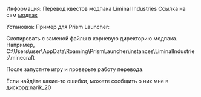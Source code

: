 Информация: Перевод квестов модпака Liminal Industries Ссылка на сам [модпак](https://www.curseforge.com/minecraft/modpacks/liminal-industries)

Установка: Пример для Prism Launcher:

Скопировать с заменой файлы в корневую директорию модпака. Например, C:\Users\user\AppData\Roaming\PrismLauncher\instances\LiminalIndustries\minecraft

После запустите игру и проверьте работу перевода.

Если найдёте какие-то ошибки, можете сообщить о них мне в дискорд:narik_20
